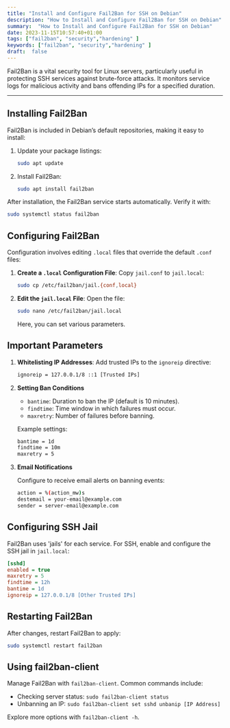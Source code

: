 ```yaml
---
title: "Install and Configure Fail2Ban for SSH on Debian"
description: "How to Install and Configure Fail2Ban for SSH on Debian"
summary:  "How to Install and Configure Fail2Ban for SSH on Debian"
date: 2023-11-15T10:57:40+01:00
tags: ["fail2ban", "security","hardening" ]
keywords: ["fail2ban", "security","hardening" ]
draft:  false
---
```


Fail2Ban is a vital security tool for Linux servers, particularly useful in protecting SSH services against brute-force attacks. It monitors service logs for malicious activity and bans offending IPs for a specified duration.

---

## Installing Fail2Ban

Fail2Ban is included in Debian’s default repositories, making it easy to install:

1. Update your package listings:
   ```bash
   sudo apt update
   ```

2. Install Fail2Ban:
   ```bash
   sudo apt install fail2ban
   ```

After installation, the Fail2Ban service starts automatically. Verify it with:

```bash
sudo systemctl status fail2ban
```

## Configuring Fail2Ban

Configuration involves editing `.local` files that override the default `.conf` files:

1. **Create a `.local` Configuration File**:
   Copy `jail.conf` to `jail.local`:
   ```bash
   sudo cp /etc/fail2ban/jail.{conf,local}
   ```

2. **Edit the `jail.local` File**:
   Open the file:
   ```bash
   sudo nano /etc/fail2ban/jail.local
   ```
   Here, you can set various parameters.

## Important Parameters

1. **Whitelisting IP Addresses**:
   Add trusted IPs to the `ignoreip` directive:
   ```bash
   ignoreip = 127.0.0.1/8 ::1 [Trusted IPs]
   ```

2. **Setting Ban Conditions**
   - `bantime`: Duration to ban the IP (default is 10 minutes).
   - `findtime`: Time window in which failures must occur.
   - `maxretry`: Number of failures before banning.

   Example settings:
   ```bash
   bantime = 1d
   findtime = 10m
   maxretry = 5
   ```

3. **Email Notifications**
   
   Configure to receive email alerts on banning events:

   ```bash
   action = %(action_mw)s
   destemail = your-email@example.com
   sender = server-email@example.com
   ```

## Configuring SSH Jail

Fail2Ban uses 'jails' for each service. For SSH, enable and configure the SSH jail in `jail.local`:

```ini
[sshd]
enabled = true
maxretry = 5
findtime = 12h
bantime = 1d
ignoreip = 127.0.0.1/8 [Other Trusted IPs]
```

## Restarting Fail2Ban

After changes, restart Fail2Ban to apply:

```bash
sudo systemctl restart fail2ban
```

## Using fail2ban-client

Manage Fail2Ban with `fail2ban-client`. Common commands include:

- Checking server status: `sudo fail2ban-client status`
- Unbanning an IP: `sudo fail2ban-client set sshd unbanip [IP Address]`

Explore more options with `fail2ban-client -h`.
